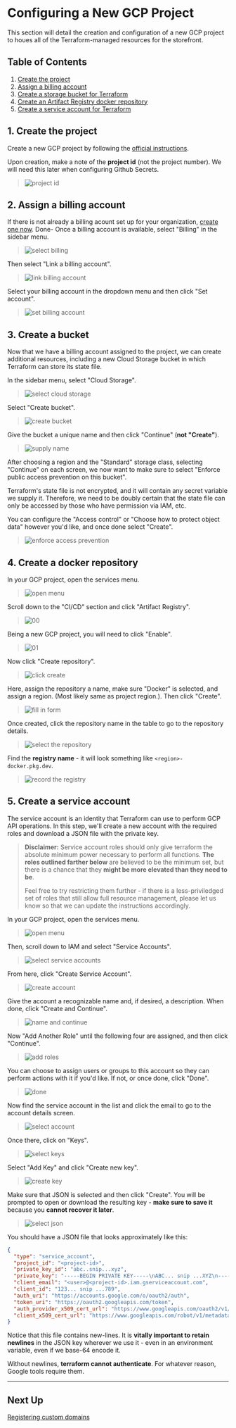 # Configuring a New GCP Project

This section will detail the creation and configuration of a new
GCP project to houes all of the Terraform-managed resources
for the storefront.

## Table of Contents

1. [Create the project](#1-create-the-project)
2. [Assign a billing account](#2-assign-a-billing-account)
3. [Create a storage bucket for Terraform](#3-create-a-bucket)
4. [Create an Artifact Registry docker repository](#4-create-a-docker-repository)
5. [Create a service account for Terraform](#5-create-a-service-account)

## 1. Create the project

Create a new GCP project by following the
[official instructions](https://cloud.google.com/resource-manager/docs/creating-managing-projects).
 
Upon creation, make a note of the **project id** (not the project number).
We will need this later when configuring Github Secrets.

> ![project id](./images/new-project.png)

## 2. Assign a billing account

If there is not already a billing acount set up for your organization,
[create one now](https://cloud.google.com/billing/docs/how-to/manage-billing-account#create_a_new_billing_account).
Done-
Once a billing account is available, select "Billing" in the sidebar menu.

> ![select billing](./images/billing/01-select-billing.png)

Then select "Link a billing account".

> ![link billing account](./images/billing/02-link-billing.png)

Select your billing account in the dropdown menu
and then click "Set account".

> ![set billing account](./images/billing/03-select-account.png)

## 3. Create a bucket

Now that we have a billing account assigned to the project,
we can create additional resources,
including a new Cloud Storage bucket in which Terraform can store its state file.

In the sidebar menu, select "Cloud Storage".

> ![select cloud storage](./images/terraform-bucket/01-select-storage.png)

Select "Create bucket".

> ![create bucket](./images/terraform-bucket/02-create-bucket.png)

Give the bucket a unique name and then click "Continue" (**not "Create"**).

> ![supply name](./images/terraform-bucket/03-name-bucket.png)

After choosing a region and the "Standard" storage class,
selecting "Continue" on each screen,
we now want to make sure to select "Enforce public access prevention on this bucket".

Terraform's state file is not encrypted, and it will contain
any secret variable we supply it.
Therefore, we need to be doubly certain that the state file can
only be accessed by those who have permission via IAM, etc.

You can configure the "Access control" or "Choose how to protect object data"
however you'd like,
and once done select "Create".

> ![enforce access prevention](./images/terraform-bucket/04-access-prevention.png)

## 4. Create a docker repository

In your GCP project, open the services menu.

> ![open menu](./images/service-account/new-service-account-01.png)

Scroll down to the "CI/CD" section and click "Artifact Registry".

> ![00](./images/artifact-registry/enable-ar-01-menu.png)

Being a new GCP project, you will need to click "Enable".

> ![01](./images/artifact-registry/enable-ar-02-enable.png)

Now click "Create repository".

> ![click create](./images/artifact-registry/enable-ar-03-click-create.png)

Here, assign the repository a name, make sure "Docker" is selected,
and assign a region. (Most likely same as project region.).
Then click "Create".

> ![fill in form](./images/artifact-registry/enable-ar-04-create.png)

Once created, click the repository name in the table
to go to the repository details.

> ![select the repository](./images/artifact-registry/enable-ar-05-select.png)

Find the **registry name** - it will look something like `<region>-docker.pkg.dev`.

> ![record the registry](./images/artifact-registry/enable-ar-06-regions.png)

## 5. Create a service account

The service account is an identity that Terraform can use to perform
GCP API operations.
In this step, we'll create a new account with the required roles
and download a JSON file with the private key.

> **Disclaimer:** Service account roles should only give terraform the
> absolute minimum power necessary to perform all functions. **The roles outlined
> farther below** are believed to be the minimum set, but there is a chance that
> they **might be more elevated than they need to be**.
>
> Feel free to try restricting them further - if there is a less-priviledged set of
> roles that still allow full resource management, please let us know so that we can
> update the instructions accordingly.

In your GCP project, open the services menu.

> ![open menu](./images/service-account/new-service-account-01.png)

Then, scroll down to IAM and select "Service Accounts".

> ![select service accounts](./images/service-account/new-service-account-02.png)

From here, click "Create Service Account".

> ![create account](./images/service-account/new-service-account-03.png)

Give the account a recognizable name and, if desired, a description.
When done, click "Create and Continue".

> ![name and continue](./images/service-account/new-service-account-04-name.png)

Now "Add Another Role" until the following four are assigned, and then click "Continue".

> ![add roles](./images/service-account/new-service-account-05-roles.png)

You can choose to assign users or groups to this account so they can perform actions with it if you'd like.
If not, or once done, click "Done".

> ![done](./images/service-account/new-service-account-06-finish.png)

Now find the service account in the list and click the email to go to the account details screen.

> ![select account](./images/service-account/new-service-account-07-list.png)

Once there, click on "Keys".

> ![select keys](./images/service-account/new-service-account-08-details.png)

Select "Add Key" and click "Create new key".

> ![create key](./images/service-account/new-service-account-09-new-key.png)

Make sure that JSON is selected and then click "Create".
You will be prompted to open or download the resulting key - **make sure to save it** because you **cannot recover it later**.

> ![select json](./images/service-account/new-service-account-10-json-done.png)

You should have a JSON file that looks approximately like this:

```json
{
  "type": "service_account",
  "project_id": "<project-id>",
  "private_key_id": "abc..snip...xyz",
  "private_key": "-----BEGIN PRIVATE KEY-----\nABC... snip ...XYZ\n-----END PRIVATE KEY-----\n",
  "client_email": "<user>@<project-id>.iam.gserviceaccount.com",
  "client_id": "123... snip ...789",
  "auth_uri": "https://accounts.google.com/o/oauth2/auth",
  "token_uri": "https://oauth2.googleapis.com/token",
  "auth_provider_x509_cert_url": "https://www.googleapis.com/oauth2/v1/certs",
  "client_x509_cert_url": "https://www.googleapis.com/robot/v1/metadata/x509/<user>%40<project-id>.iam.gserviceaccount.com"
}
```

Notice that this file contains new-lines.
It is **vitally important to retain newlines** in the JSON key wherever we use it -
even in an environment variable, even if we base-64 encode it.

Without newlines, **terraform cannot authenticate**.
For whatever reason, Google tools require them.

---

## Next Up

[Registering custom domains](../02-dns-registration/README.md)
